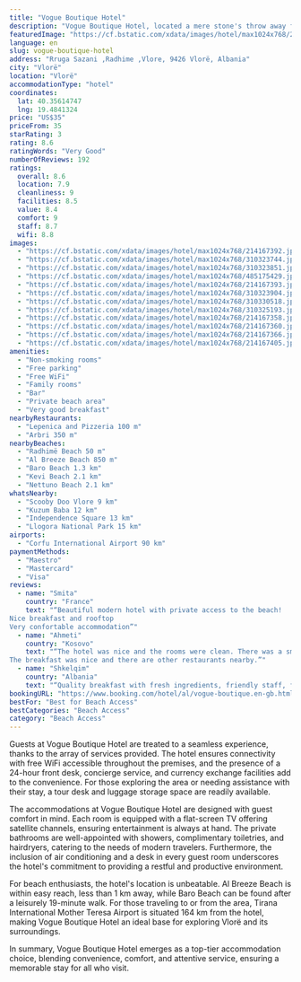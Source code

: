 ```yaml
---
title: "Vogue Boutique Hotel"
description: "Vogue Boutique Hotel, located a mere stone's throw away from the pristine Radhimë Beach in Vlorë, stands out as a premier choice for travelers seeking both comfort and convenience."
featuredImage: "https://cf.bstatic.com/xdata/images/hotel/max1024x768/214167392.jpg?k=55f15c6c6b1daf77100d86eb9cfebd20b1042446e02aea11317d10883ef49090&o=&hp=1"
language: en
slug: vogue-boutique-hotel
address: "Rruga Sazani ,Radhime ,Vlore, 9426 Vlorë, Albania"
city: "Vlorë"
location: "Vlorë"
accommodationType: "hotel"
coordinates:
  lat: 40.35614747
  lng: 19.4841324
price: "US$35"
priceFrom: 35
starRating: 3
rating: 8.6
ratingWords: "Very Good"
numberOfReviews: 192
ratings:
  overall: 8.6
  location: 7.9
  cleanliness: 9
  facilities: 8.5
  value: 8.4
  comfort: 9
  staff: 8.7
  wifi: 8.8
images:
  - "https://cf.bstatic.com/xdata/images/hotel/max1024x768/214167392.jpg?k=55f15c6c6b1daf77100d86eb9cfebd20b1042446e02aea11317d10883ef49090&o=&hp=1"
  - "https://cf.bstatic.com/xdata/images/hotel/max1024x768/310323744.jpg?k=0c4967a5549b834439ec6f12ec160aec1fd36347cc13ac9eb56001a17becf0ce&o=&hp=1"
  - "https://cf.bstatic.com/xdata/images/hotel/max1024x768/310323851.jpg?k=e80b11631b90723e341b64ae8703d844147cb4ca3646bc0771887fed886609af&o=&hp=1"
  - "https://cf.bstatic.com/xdata/images/hotel/max1024x768/485175429.jpg?k=fd00dc9c6f1c1ce869ef09c3a7e40303f6830ea2c465d0235d3039d64b4be38c&o=&hp=1"
  - "https://cf.bstatic.com/xdata/images/hotel/max1024x768/214167393.jpg?k=d759d27a43efe378b96d53f9afbbf8d089b051bac2767364600a6b23e722ae1e&o=&hp=1"
  - "https://cf.bstatic.com/xdata/images/hotel/max1024x768/310323904.jpg?k=c31a0507f8355f8e174ef2a4f4d3bd40262e249ff8d7c364614cca72ae322760&o=&hp=1"
  - "https://cf.bstatic.com/xdata/images/hotel/max1024x768/310330518.jpg?k=ae209fc1316769f8d89a9feeb471ca78aeac4629f9468f5cffc5104e260c6379&o=&hp=1"
  - "https://cf.bstatic.com/xdata/images/hotel/max1024x768/310325193.jpg?k=3b7dcd2ba191480e00bee6f77b62ea1bb8c69d90215650280578dc263c208393&o=&hp=1"
  - "https://cf.bstatic.com/xdata/images/hotel/max1024x768/214167358.jpg?k=d9e93202246ff80126db377a55f7622924071a407c4e23ec6f39dac53965ee2f&o=&hp=1"
  - "https://cf.bstatic.com/xdata/images/hotel/max1024x768/214167360.jpg?k=3c3c52d6b19fb6e632e26db7a31b7535d56244f2b7ef975cf0e4085ff4c551a0&o=&hp=1"
  - "https://cf.bstatic.com/xdata/images/hotel/max1024x768/214167366.jpg?k=d4e26af14e62c1e89c80c38a0707a66ea30ea9e7d0460d25408bf52210293e88&o=&hp=1"
  - "https://cf.bstatic.com/xdata/images/hotel/max1024x768/214167405.jpg?k=ad55a26be32de6b9ce498df11b0b00871b6101adbf784f89f9d56c02c91b884d&o=&hp=1"
amenities:
  - "Non-smoking rooms"
  - "Free parking"
  - "Free WiFi"
  - "Family rooms"
  - "Bar"
  - "Private beach area"
  - "Very good breakfast"
nearbyRestaurants:
  - "Lepenica and Pizzeria 100 m"
  - "Arbri 350 m"
nearbyBeaches:
  - "Radhimë Beach 50 m"
  - "Al Breeze Beach 850 m"
  - "Baro Beach 1.3 km"
  - "Kevi Beach 2.1 km"
  - "Nettuno Beach 2.1 km"
whatsNearby:
  - "Scooby Doo Vlore 9 km"
  - "Kuzum Baba 12 km"
  - "Independence Square 13 km"
  - "Llogora National Park 15 km"
airports:
  - "Corfu International Airport 90 km"
paymentMethods:
  - "Maestro"
  - "Mastercard"
  - "Visa"
reviews:
  - name: "Smita"
    country: "France"
    text: "“Beautiful modern hotel with private access to the beach!
Nice breakfast and rooftop
Very confortable accommodation”"
  - name: "Ahmeti"
    country: "Kosovo"
    text: "“The hotel was nice and the rooms were clean. There was a small market right next to it and a bigger one 300-400m from the hotel. The staff was very nice except for the beach guy
The breakfast was nice and there are other restaurants nearby.”"
  - name: "Shkelqim"
    country: "Albania"
    text: "“Quality breakfast with fresh ingredients, friendly staff, facilities were new and it was close to the see, shezlongs were comfortable, bed mats were incredibly comfortable as well”"
bookingURL: "https://www.booking.com/hotel/al/vogue-boutique.en-gb.html?aid=8035640"
bestFor: "Best for Beach Access"
bestCategories: "Beach Access"
category: "Beach Access"
---
```


Guests at Vogue Boutique Hotel are treated to a seamless experience, thanks to the array of services provided. The hotel ensures connectivity with free WiFi accessible throughout the premises, and the presence of a 24-hour front desk, concierge service, and currency exchange facilities add to the convenience. For those exploring the area or needing assistance with their stay, a tour desk and luggage storage space are readily available.

The accommodations at Vogue Boutique Hotel are designed with guest comfort in mind. Each room is equipped with a flat-screen TV offering satellite channels, ensuring entertainment is always at hand. The private bathrooms are well-appointed with showers, complimentary toiletries, and hairdryers, catering to the needs of modern travelers. Furthermore, the inclusion of air conditioning and a desk in every guest room underscores the hotel's commitment to providing a restful and productive environment.

For beach enthusiasts, the hotel's location is unbeatable. Al Breeze Beach is within easy reach, less than 1 km away, while Baro Beach can be found after a leisurely 19-minute walk. For those traveling to or from the area, Tirana International Mother Teresa Airport is situated 164 km from the hotel, making Vogue Boutique Hotel an ideal base for exploring Vlorë and its surroundings.

In summary, Vogue Boutique Hotel emerges as a top-tier accommodation choice, blending convenience, comfort, and attentive service, ensuring a memorable stay for all who visit.